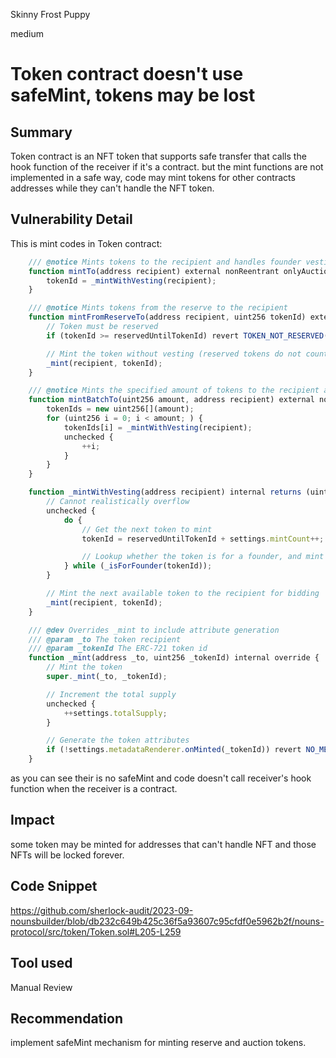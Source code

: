 Skinny Frost Puppy

medium

# Token contract doesn't use safeMint, tokens may be lost

## Summary
Token contract is an NFT token that supports safe transfer that calls the hook function of the receiver if it's a contract. but the mint functions are not implemented in a safe way, code may mint tokens for other contracts addresses while they can't handle the NFT token.

## Vulnerability Detail
This is mint codes in Token contract:
```javascript
    /// @notice Mints tokens to the recipient and handles founder vesting
    function mintTo(address recipient) external nonReentrant onlyAuctionOrMinter returns (uint256 tokenId) {
        tokenId = _mintWithVesting(recipient);
    }

    /// @notice Mints tokens from the reserve to the recipient
    function mintFromReserveTo(address recipient, uint256 tokenId) external nonReentrant onlyMinter {
        // Token must be reserved
        if (tokenId >= reservedUntilTokenId) revert TOKEN_NOT_RESERVED();

        // Mint the token without vesting (reserved tokens do not count towards founders vesting)
        _mint(recipient, tokenId);
    }

    /// @notice Mints the specified amount of tokens to the recipient and handles founder vesting
    function mintBatchTo(uint256 amount, address recipient) external nonReentrant onlyAuctionOrMinter returns (uint256[] memory tokenIds) {
        tokenIds = new uint256[](amount);
        for (uint256 i = 0; i < amount; ) {
            tokenIds[i] = _mintWithVesting(recipient);
            unchecked {
                ++i;
            }
        }
    }

    function _mintWithVesting(address recipient) internal returns (uint256 tokenId) {
        // Cannot realistically overflow
        unchecked {
            do {
                // Get the next token to mint
                tokenId = reservedUntilTokenId + settings.mintCount++;

                // Lookup whether the token is for a founder, and mint accordingly if so
            } while (_isForFounder(tokenId));
        }

        // Mint the next available token to the recipient for bidding
        _mint(recipient, tokenId);
    }

    /// @dev Overrides _mint to include attribute generation
    /// @param _to The token recipient
    /// @param _tokenId The ERC-721 token id
    function _mint(address _to, uint256 _tokenId) internal override {
        // Mint the token
        super._mint(_to, _tokenId);

        // Increment the total supply
        unchecked {
            ++settings.totalSupply;
        }

        // Generate the token attributes
        if (!settings.metadataRenderer.onMinted(_tokenId)) revert NO_METADATA_GENERATED();
    }
```
as you can see their is no safeMint and code doesn't call receiver's hook function when the receiver is a contract.

## Impact
some token may be minted for addresses that can't handle NFT and those NFTs will be locked forever.

## Code Snippet
https://github.com/sherlock-audit/2023-09-nounsbuilder/blob/db232c649b425c36f5a93607c95cfdf0e5962b2f/nouns-protocol/src/token/Token.sol#L205-L259

## Tool used
Manual Review

## Recommendation
implement safeMint mechanism for minting reserve and auction tokens.